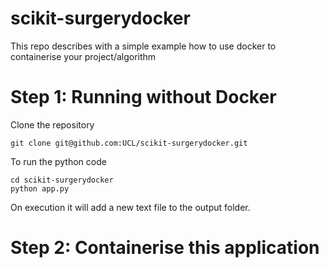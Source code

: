 # scikit-surgerydocker
This repo describes with a simple example how to use docker to containerise your project/algorithm 

# Step 1: Running without Docker

Clone the repository
```
git clone git@github.com:UCL/scikit-surgerydocker.git
```
To run the python code
```
cd scikit-surgerydocker
python app.py
```
On execution it will add a new text file to the output folder. 


# Step 2: Containerise this application


